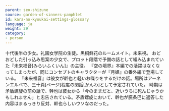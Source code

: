 ```yaml
---
parent: seo-shizune
source: garden-of-sinners-pamphlet
id: kara-no-kyoukai-settings-glossary
language: ja
weight: 29
category:
- person
---
```


十代後半の少女。礼園女学院の生徒。黒桐鮮花のルームメイト。未来視。
おどおどした引っ込み思案の少女で、プロット段階で予備の話として組み込まれていた『未来福音[みらいふくいん]』の主役。
『空の境界』本編での活躍はなくなってしまったが、同じコンセプトのキャラクターが『月姫』の番外編で登場している。
『未来福音』は彼女が幹也と軽いお喋りをするだけの話。場所はアーネンエルベで、三十頁[ページ]程度の閑話[かんわ]として予定されていた。
時期は矛盾螺旋の前の話で、幹也は彼女から「今のままだと、近いうちに死んじゃうかもしれません」と忠告されている。矛盾螺旋において、幹也が臙条巴に返答した内容はまるっきり反対、幹也らしいウソなのだった。
